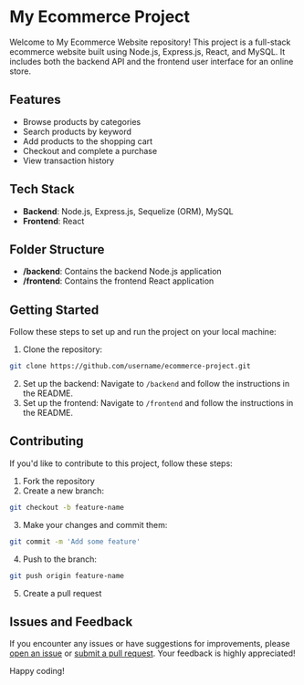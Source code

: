 # My Ecommerce Project

Welcome to My Ecommerce Website repository! This project is a full-stack ecommerce website built using Node.js, Express.js, React, and MySQL. It includes both the backend API and the frontend user interface for an online store.

## Features

- Browse products by categories
- Search products by keyword
- Add products to the shopping cart
- Checkout and complete a purchase
- View transaction history

## Tech Stack

- **Backend**: Node.js, Express.js, Sequelize (ORM), MySQL
- **Frontend**: React

## Folder Structure

- **/backend**: Contains the backend Node.js application
- **/frontend**: Contains the frontend React application

## Getting Started

Follow these steps to set up and run the project on your local machine:

1. Clone the repository:

```bash
git clone https://github.com/username/ecommerce-project.git
```

2. Set up the backend: Navigate to `/backend` and follow the instructions in the README.
3. Set up the frontend: Navigate to `/frontend` and follow the instructions in the README.

## Contributing

If you'd like to contribute to this project, follow these steps:

1. Fork the repository
2. Create a new branch:

```bash
git checkout -b feature-name
```

3. Make your changes and commit them:

```bash
git commit -m 'Add some feature'
```

4. Push to the branch:

```bash
git push origin feature-name
```

5. Create a pull request

## Issues and Feedback

If you encounter any issues or have suggestions for improvements, please [open an issue](https://github.com/aribroo/ecommerce-project/issues) or [submit a pull request](https://github.com/aribroo/ecommerce-project/pulls). Your feedback is highly appreciated!

Happy coding!
